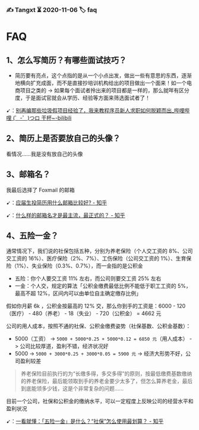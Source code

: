 ### ✍️ Tangxt ⏳ 2020-11-06 🏷️ faq

# FAQ

## 1、怎么写简历？有哪些面试技巧？

- 简历要有亮点，这个点指的是从一个小点出发，做出一些有意思的东西，逐渐地横向扩充成面，而不是直接抄培训机构给出的项目做出一个面来！如一个电商项目之类的 -> 如果每个面试者拎出来的项目都是一样的，那么就咩有区分度，于是面试官就会从学历、经验等方面来筛选面试者了！

➹：[别再编那些垃圾假项目经验了，我来教程序员新人求职如何脱颖而出_哔哩哔哩 (゜-゜)つロ 干杯~-bilibili](https://www.bilibili.com/video/BV1zx411R7tb/?spm_id_from=333.788.videocard.2)

## 2、简历上是否要放自己的头像？

看情况……我是没有放自己的头像

## 3、邮箱名？

我最后选择了 Foxmail 的邮箱

➹：[应届生投简历用什么邮箱比较好? - 知乎](https://www.zhihu.com/question/370122655)

➹：[什么样的邮箱名才是最主流，最正式的？ - 知乎](https://www.zhihu.com/question/36106968)

## 4、五险一金？

通常情况下，我们说的社保包括五种，分别为养老保险（个人交工资的 8%、公司交工资的 16%）、医疗保险（2%、7%）、工伤保险（公司交工资的 1%）、生育保险（1%）、失业保险（0.3%、0.7%），而一金指的是公积金

- 五险：你个人要交工资 11% 左右，而公司则要交工资 25% 左右
- 一金：个人交，规定的算法「公积金缴费最低比例不能低于职工工资的 5%，最高不超 12%，区间内可以由单位自主确定缴存比例」

假如你月薪 6k ，公积金按最高的 12% 交，那么你到手的工资是：6000 - 120（医疗） - 480（养老） - 18（失业） - 720（公积金） = 4662 元

公司的用人成本，按照不通的社保、公积金缴费姿势（社保基数、公积金基数）：

- 5000（工资） -> `5000 + 5000*0.25 + 5000*0.12 = 6850 元`（用人成本） -> 公司比较厚道，盈利不错，经济状况好
- 5000 -> `5000 + 3000*0.25 + 3000*0.05 = 5900 元` -> 经济大形势不好，公司盈利较差

> 养老保险目前执行的为“长缴多得，多交多得”的原则，按最低缴费基数缴纳的养老保险，最后能领取到手的养老金要少太多了，但怎么算养老金，最后到底能领多少钱，这是个非常复杂的问题……

目前一个公司，社保和公积金的缴纳水平，可以一定程度上反映公司的经营水平和盈利状况

➹：[一看就懂：「五险一金」是什么？“社保”怎么使用最划算？ - 知乎](https://zhuanlan.zhihu.com/p/97890321)



